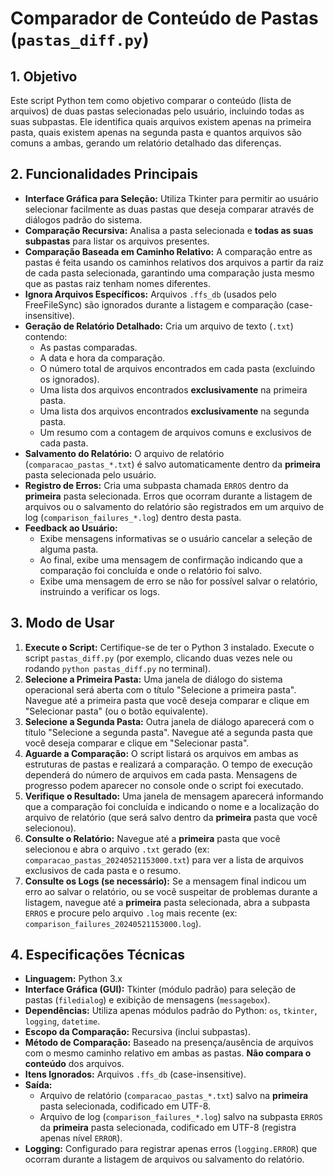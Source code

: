 # Comparador de Conteúdo de Pastas (`pastas_diff.py`)

## 1. Objetivo

Este script Python tem como objetivo comparar o conteúdo (lista de arquivos) de duas pastas selecionadas pelo usuário, incluindo todas as suas subpastas. Ele identifica quais arquivos existem apenas na primeira pasta, quais existem apenas na segunda pasta e quantos arquivos são comuns a ambas, gerando um relatório detalhado das diferenças.

## 2. Funcionalidades Principais

*   **Interface Gráfica para Seleção:** Utiliza Tkinter para permitir ao usuário selecionar facilmente as duas pastas que deseja comparar através de diálogos padrão do sistema.
*   **Comparação Recursiva:** Analisa a pasta selecionada e **todas as suas subpastas** para listar os arquivos presentes.
*   **Comparação Baseada em Caminho Relativo:** A comparação entre as pastas é feita usando os caminhos relativos dos arquivos a partir da raiz de cada pasta selecionada, garantindo uma comparação justa mesmo que as pastas raiz tenham nomes diferentes.
*   **Ignora Arquivos Específicos:** Arquivos `.ffs_db` (usados pelo FreeFileSync) são ignorados durante a listagem e comparação (case-insensitive).
*   **Geração de Relatório Detalhado:** Cria um arquivo de texto (`.txt`) contendo:
    *   As pastas comparadas.
    *   A data e hora da comparação.
    *   O número total de arquivos encontrados em cada pasta (excluindo os ignorados).
    *   Uma lista dos arquivos encontrados **exclusivamente** na primeira pasta.
    *   Uma lista dos arquivos encontrados **exclusivamente** na segunda pasta.
    *   Um resumo com a contagem de arquivos comuns e exclusivos de cada pasta.
*   **Salvamento do Relatório:** O arquivo de relatório (`comparacao_pastas_*.txt`) é salvo automaticamente dentro da **primeira** pasta selecionada pelo usuário.
*   **Registro de Erros:** Cria uma subpasta chamada `ERROS` dentro da **primeira** pasta selecionada. Erros que ocorram durante a listagem de arquivos ou o salvamento do relatório são registrados em um arquivo de log (`comparison_failures_*.log`) dentro desta pasta.
*   **Feedback ao Usuário:**
    *   Exibe mensagens informativas se o usuário cancelar a seleção de alguma pasta.
    *   Ao final, exibe uma mensagem de confirmação indicando que a comparação foi concluída e onde o relatório foi salvo.
    *   Exibe uma mensagem de erro se não for possível salvar o relatório, instruindo a verificar os logs.

## 3. Modo de Usar

1.  **Execute o Script:** Certifique-se de ter o Python 3 instalado. Execute o script `pastas_diff.py` (por exemplo, clicando duas vezes nele ou rodando `python pastas_diff.py` no terminal).
2.  **Selecione a Primeira Pasta:** Uma janela de diálogo do sistema operacional será aberta com o título "Selecione a primeira pasta". Navegue até a primeira pasta que você deseja comparar e clique em "Selecionar pasta" (ou o botão equivalente).
3.  **Selecione a Segunda Pasta:** Outra janela de diálogo aparecerá com o título "Selecione a segunda pasta". Navegue até a segunda pasta que você deseja comparar e clique em "Selecionar pasta".
4.  **Aguarde a Comparação:** O script listará os arquivos em ambas as estruturas de pastas e realizará a comparação. O tempo de execução dependerá do número de arquivos em cada pasta. Mensagens de progresso podem aparecer no console onde o script foi executado.
5.  **Verifique o Resultado:** Uma janela de mensagem aparecerá informando que a comparação foi concluída e indicando o nome e a localização do arquivo de relatório (que será salvo dentro da **primeira** pasta que você selecionou).
6.  **Consulte o Relatório:** Navegue até a **primeira** pasta que você selecionou e abra o arquivo `.txt` gerado (ex: `comparacao_pastas_20240521153000.txt`) para ver a lista de arquivos exclusivos de cada pasta e o resumo.
7.  **Consulte os Logs (se necessário):** Se a mensagem final indicou um erro ao salvar o relatório, ou se você suspeitar de problemas durante a listagem, navegue até a **primeira** pasta selecionada, abra a subpasta `ERROS` e procure pelo arquivo `.log` mais recente (ex: `comparison_failures_20240521153000.log`).

## 4. Especificações Técnicas

*   **Linguagem:** Python 3.x
*   **Interface Gráfica (GUI):** Tkinter (módulo padrão) para seleção de pastas (`filedialog`) e exibição de mensagens (`messagebox`).
*   **Dependências:** Utiliza apenas módulos padrão do Python: `os`, `tkinter`, `logging`, `datetime`.
*   **Escopo da Comparação:** Recursiva (inclui subpastas).
*   **Método de Comparação:** Baseado na presença/ausência de arquivos com o mesmo caminho relativo em ambas as pastas. **Não compara o conteúdo** dos arquivos.
*   **Itens Ignorados:** Arquivos `.ffs_db` (case-insensitive).
*   **Saída:**
    *   Arquivo de relatório (`comparacao_pastas_*.txt`) salvo na **primeira** pasta selecionada, codificado em UTF-8.
    *   Arquivo de log (`comparison_failures_*.log`) salvo na subpasta `ERROS` da **primeira** pasta selecionada, codificado em UTF-8 (registra apenas nível `ERROR`).
*   **Logging:** Configurado para registrar apenas erros (`logging.ERROR`) que ocorram durante a listagem de arquivos ou salvamento do relatório.
